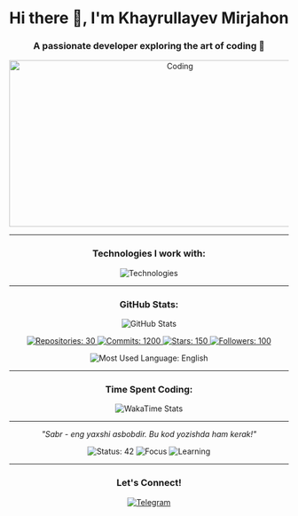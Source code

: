 <!-- Profilning Asosiy Qismi -->
<h1 align="center">Hi there 👋, I'm Khayrullayev Mirjahon</h1>
<h3 align="center">A passionate developer exploring the art of coding 🌟</h3>

<!-- Animatsiyali banner -->
<p align="center">
  <img src="https://media.giphy.com/media/L1R1tvI9svkIWwpVYr/giphy.gif" alt="Coding" width="600" height="300"/>
</p>

---

<!-- Texnologiyalar -->
<h3 align="center">Technologies I work with:</h3>
<p align="center">
  <img src="https://skillicons.dev/icons?i=js,python,cpp,html,css,react,git,github,docker" alt="Technologies" />
</p>

---

<!-- Profil statistikasi -->
<h3 align="center">GitHub Stats:</h3>
<p align="center">
  <img src="https://github-readme-stats.vercel.app/api?username=khayrullayev-02&show_icons=true&theme=radical" alt="GitHub Stats" />
</p>

<p align="center">
  <!-- Aylana statistikalar -->
  <a href="#">
    <img src="https://img.shields.io/badge/Repositories-30-blue?style=for-the-badge&logo=github&logoWidth=20&logoColor=white&labelColor=black&color=darkblue" alt="Repositories: 30" />
  </a>
  <a href="#">
    <img src="https://img.shields.io/badge/Commits-1200-purple?style=for-the-badge&logo=git&logoWidth=20&logoColor=white&labelColor=black&color=darkviolet" alt="Commits: 1200" />
  </a>
  <a href="#">
    <img src="https://img.shields.io/badge/Stars-150-yellow?style=for-the-badge&logo=github&logoWidth=20&logoColor=white&labelColor=black&color=gold" alt="Stars: 150" />
  </a>
  <a href="#">
    <img src="https://img.shields.io/badge/Followers-100-green?style=for-the-badge&logo=github&logoWidth=20&logoColor=white&labelColor=black&color=green" alt="Followers: 100" />
  </a>
</p>

<p align="center">
  <!-- Max ishlatiladigan til: Ingliz tili -->
  <img src="https://img.shields.io/badge/Most%20Used%20Language-English-blue?style=for-the-badge&logo=language&logoColor=white" alt="Most Used Language: English" />
</p>

---

<!-- Dynamic WakaTime (Agar mavjud bo'lsa) -->
<h3 align="center">Time Spent Coding:</h3>
<p align="center">
  <img src="https://github-readme-stats.vercel.app/api/wakatime?username=khayrullayev-02&theme=radical" alt="WakaTime Stats" />
</p>

---

<!-- Iqtibos -->
<p align="center">
  <em>"Sabr - eng yaxshi asbobdir. Bu kod yozishda ham kerak!"</em>
</p>

<!-- Badge'lar -->
<p align="center">
  <!-- Istalgan raqamlar bilan Status -->
  <img src="https://img.shields.io/badge/Status-42-blue?style=for-the-badge&logo=github" alt="Status: 42" />
  <img src="https://img.shields.io/badge/Focus-FullStack-yellow?style=for-the-badge" alt="Focus" />
  <img src="https://img.shields.io/badge/Learning-Cloud%20Computing-green?style=for-the-badge" alt="Learning" />
</p>

---

<!-- Telegram havolasi -->
<h3 align="center">Let's Connect!</h3>
<p align="center">
  <a href="https://t.me/Mirjahon022" target="_blank">
    <img src="https://img.shields.io/badge/Telegram-2CA5E0?style=for-the-badge&logo=telegram&logoColor=white" alt="Telegram" />
  </a>
</p>
